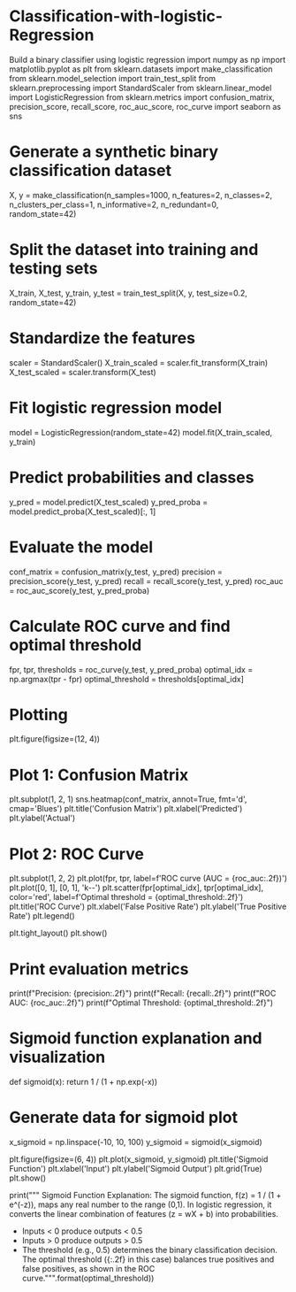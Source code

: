 # Classification-with-logistic-Regression
Build a binary classifier using logistic regression
import numpy as np
import matplotlib.pyplot as plt
from sklearn.datasets import make_classification
from sklearn.model_selection import train_test_split
from sklearn.preprocessing import StandardScaler
from sklearn.linear_model import LogisticRegression
from sklearn.metrics import confusion_matrix, precision_score, recall_score, roc_auc_score, roc_curve
import seaborn as sns

# Generate a synthetic binary classification dataset
X, y = make_classification(n_samples=1000, n_features=2, n_classes=2, n_clusters_per_class=1, 
                         n_informative=2, n_redundant=0, random_state=42)

# Split the dataset into training and testing sets
X_train, X_test, y_train, y_test = train_test_split(X, y, test_size=0.2, random_state=42)

# Standardize the features
scaler = StandardScaler()
X_train_scaled = scaler.fit_transform(X_train)
X_test_scaled = scaler.transform(X_test)

# Fit logistic regression model
model = LogisticRegression(random_state=42)
model.fit(X_train_scaled, y_train)

# Predict probabilities and classes
y_pred = model.predict(X_test_scaled)
y_pred_proba = model.predict_proba(X_test_scaled)[:, 1]

# Evaluate the model
conf_matrix = confusion_matrix(y_test, y_pred)
precision = precision_score(y_test, y_pred)
recall = recall_score(y_test, y_pred)
roc_auc = roc_auc_score(y_test, y_pred_proba)

# Calculate ROC curve and find optimal threshold
fpr, tpr, thresholds = roc_curve(y_test, y_pred_proba)
optimal_idx = np.argmax(tpr - fpr)
optimal_threshold = thresholds[optimal_idx]

# Plotting
plt.figure(figsize=(12, 4))

# Plot 1: Confusion Matrix
plt.subplot(1, 2, 1)
sns.heatmap(conf_matrix, annot=True, fmt='d', cmap='Blues')
plt.title('Confusion Matrix')
plt.xlabel('Predicted')
plt.ylabel('Actual')

# Plot 2: ROC Curve
plt.subplot(1, 2, 2)
plt.plot(fpr, tpr, label=f'ROC curve (AUC = {roc_auc:.2f})')
plt.plot([0, 1], [0, 1], 'k--')
plt.scatter(fpr[optimal_idx], tpr[optimal_idx], color='red', label=f'Optimal threshold = {optimal_threshold:.2f}')
plt.title('ROC Curve')
plt.xlabel('False Positive Rate')
plt.ylabel('True Positive Rate')
plt.legend()

plt.tight_layout()
plt.show()

# Print evaluation metrics
print(f"Precision: {precision:.2f}")
print(f"Recall: {recall:.2f}")
print(f"ROC AUC: {roc_auc:.2f}")
print(f"Optimal Threshold: {optimal_threshold:.2f}")

# Sigmoid function explanation and visualization
def sigmoid(x):
    return 1 / (1 + np.exp(-x))

# Generate data for sigmoid plot
x_sigmoid = np.linspace(-10, 10, 100)
y_sigmoid = sigmoid(x_sigmoid)

plt.figure(figsize=(6, 4))
plt.plot(x_sigmoid, y_sigmoid)
plt.title('Sigmoid Function')
plt.xlabel('Input')
plt.ylabel('Sigmoid Output')
plt.grid(True)
plt.show()

print("""
Sigmoid Function Explanation:
The sigmoid function, f(z) = 1 / (1 + e^(-z)), maps any real number to the range (0,1).
In logistic regression, it converts the linear combination of features (z = wX + b) into probabilities.
- Inputs < 0 produce outputs < 0.5
- Inputs > 0 produce outputs > 0.5
- The threshold (e.g., 0.5) determines the binary classification decision.
The optimal threshold ({:.2f} in this case) balances true positives and false positives, as shown in the ROC curve.""".format(optimal_threshold))
